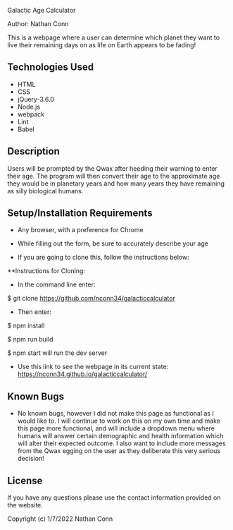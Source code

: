 Galactic Age Calculator

Author: Nathan Conn

This is a webpage where a user can determine which planet they want to live their remaining days on as life on Earth appears to be fading!

## Technologies Used

* HTML
* CSS
* jQuery-3.6.0
* Node.js
* webpack
* Lint
* Babel

## Description

Users will be prompted by the Qwax after heeding their warning to enter their age. The program will then convert their age to the approximate age they would be in planetary years and how many years they have remaining as silly biological humans.

## Setup/Installation Requirements

* Any browser, with a preference for Chrome

* While filling out the form, be sure to accurately describe your age

* If you are going to clone this, follow the instructions below:

**Instructions for Cloning:

* In the command line enter:

$ git clone https://github.com/nconn34/galacticcalculator

* Then enter:

$ npm install

$ npm run build

$ npm start will run the dev server


* Use this link to see the webpage in its current state: https://nconn34.github.io/galacticcalculator/


## Known Bugs

* No known bugs, however I did not make this page as functional as I would like to. I will continue to work on this on my own time and make this page more functional, and will include a dropdown menu where humans will answer certain demographic and health information which will alter their expected outcome. I also want to include more messages from the Qwax egging on the user as they deliberate this very serious decision!

## License

If you have any questions please use the contact information provided on the website.

Copyright (c) 1/7/2022 Nathan Conn

